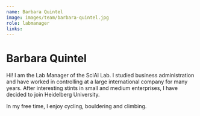 ```yaml
---
name: Barbara Quintel
image: images/team/barbara-quintel.jpg
role: labmanager
links:
---
```


# Barbara Quintel

Hi! I am the Lab Manager of the SciAI Lab. I studied business administration and have worked in controlling at a large international company for many years. After interesting stints in small and medium enterprises, I have decided to join Heidelberg University.

In my free time, I enjoy cycling, bouldering and climbing.
